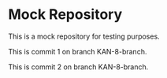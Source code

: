 # Mock Repository

This is a mock repository for testing purposes.

This is commit 1 on branch KAN-8-branch.

This is commit 2 on branch KAN-8-branch.
